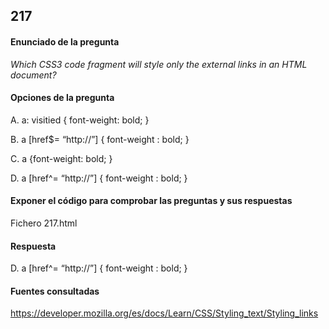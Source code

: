 ## 217 

#### Enunciado de la pregunta

*Which CSS3 code fragment will style only the external links in an HTML document?*

#### Opciones de la pregunta

A. a: visitied { font-weight: bold; } 

B. a [href$= “http://”] { font-weight : bold; } 

C. a {font-weight: bold; } 

D. a [href^= “http://”] { font-weight : bold; }

#### Exponer el código para comprobar las preguntas y sus respuestas

Fichero 217.html

#### Respuesta

D. a [href^= “http://”] { font-weight : bold; }

#### Fuentes consultadas

https://developer.mozilla.org/es/docs/Learn/CSS/Styling_text/Styling_links
